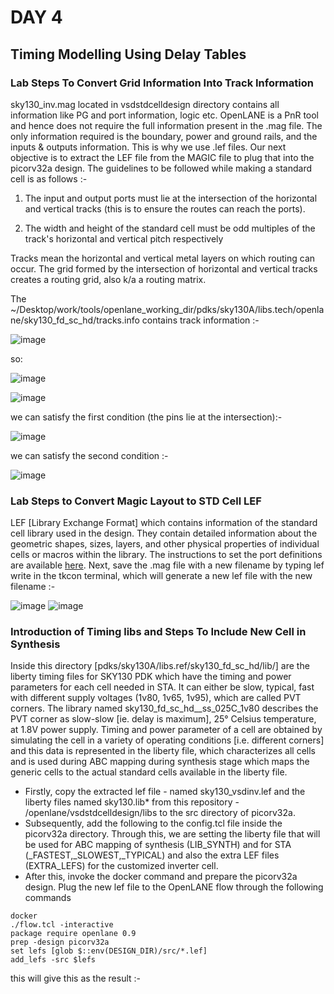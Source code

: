 # DAY 4

## Timing Modelling Using Delay Tables

### Lab Steps To Convert Grid Information Into Track Information

sky130_inv.mag located in vsdstdcelldesign directory contains all information like PG and port information, logic etc. OpenLANE is a PnR tool and hence does not require the full information present in the .mag file.
The only information required is the boundary, power and ground rails, and the inputs & outputs information. This is why we use .lef files. Our next objective is to extract the LEF file from the MAGIC file to plug that into the picorv32a design. The guidelines to be followed while making a standard cell is as follows :-

1. The input and output ports must lie at the intersection of the horizontal and vertical tracks (this is to ensure the routes can reach the ports).

2. The width and height of the standard cell must be odd multiples of the track's horizontal and vertical pitch respectively

Tracks mean the horizontal and vertical metal layers on which routing can occur. The grid formed by the intersection of horizontal and vertical tracks creates a routing grid, also k/a a routing matrix.

The ~/Desktop/work/tools/openlane_working_dir/pdks/sky130A/libs.tech/openlane/sky130_fd_sc_hd/tracks.info contains track information :-

![image](https://github.com/user-attachments/assets/9c902d4d-02d2-40cf-aec1-ba96c586676e)

so:

![image](https://github.com/user-attachments/assets/e88a6090-3405-4c35-bd53-5126c9a5dd8b)


![image](https://github.com/user-attachments/assets/8cd30bc0-d748-4876-a2b6-0eec513e4764)

we can satisfy the first condition (the pins lie at the intersection):-

![image](https://github.com/user-attachments/assets/2e41938f-050b-4576-9988-da4250085fcf)

we can satisfy the second condition :-

![image](https://github.com/user-attachments/assets/7b7c1a9d-018c-4af0-adab-1975fd314488)

### Lab Steps to Convert Magic Layout to STD Cell LEF

LEF [Library Exchange Format] which contains information of the standard cell library used in the design. They contain detailed information about the geometric shapes, sizes, layers, and other physical properties of individual cells or macros within the library. The instructions to set the port definitions are available [here](https://github.com/nickson-jose/vsdstdcelldesign#create-port-definition). Next, save the .mag file with a new filename by typing lef write in the tkcon terminal, which will generate a new lef file with the new filename :-

![image](https://github.com/user-attachments/assets/2c7c4a2c-5b02-4237-a231-9c678c2aabaf)
![image](https://github.com/user-attachments/assets/083ebe60-352a-4670-9f03-70711934db92)

### Introduction of Timing libs and Steps To Include New Cell in Synthesis

Inside this directory [pdks/sky130A/libs.ref/sky130_fd_sc_hd/lib/] are the liberty timing files for SKY130 PDK which have the timing and power parameters for each cell needed in STA. It can either be slow, typical, fast with different supply voltages (1v80, 1v65, 1v95), which are called PVT corners. The library named sky130_fd_sc_hd__ss_025C_1v80 describes the PVT corner as slow-slow [ie. delay is maximum], 25° Celsius temperature, at 1.8V power supply. Timing and power parameter of a cell are obtained by simulating the cell in a variety of operating conditions [i.e. different corners] and this data is represented in the liberty file, which characterizes all cells and is used during ABC mapping during synthesis stage which maps the generic cells to the actual standard cells available in the liberty file.

* Firstly, copy the extracted lef file - named sky130_vsdinv.lef and the liberty files named sky130.lib* from this repository - /openlane/vsdstdcelldesign/libs to the src directory of picorv32a.
* Subsequently, add the following to the config.tcl file inside the picorv32a directory. Through this, we are setting the liberty file that will be used for ABC mapping of synthesis (LIB_SYNTH) and for STA (_FASTEST,_SLOWEST,_TYPICAL) and also the extra LEF files (EXTRA_LEFS) for the customized inverter cell.
* After this, invoke the docker command and prepare the picorv32a design. Plug the new lef file to the OpenLANE flow through the following commands
```
docker
./flow.tcl -interactive
package require openlane 0.9
prep -design picorv32a
set lefs [glob $::env(DESIGN_DIR)/src/*.lef]
add_lefs -src $lefs
```

this will give this as the result :-

